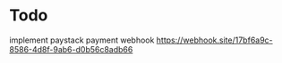 # Todo

implement paystack payment webhook
https://webhook.site/17bf6a9c-8586-4d8f-9ab6-d0b56c8adb66


